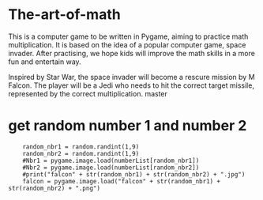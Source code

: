 
# The-art-of-math
This is a computer game to be written in Pygame, aiming to practice math multiplication.
It is based on the idea of a popular computer game, space invader. After practising, we hope kids will improve the math skills in a more fun and entertain way. 


Inspired by Star War, the space invader will become a rescure mission by M Falcon. The player will be a Jedi who needs to hit the correct target missile, represented by the correct multiplication. 
master


# get random number 1 and number 2
        random_nbr1 = random.randint(1,9)
        random_nbr2 = random.randint(1,9)
        #Nbr1 = pygame.image.load(numberList[random_nbr1])
        #Nbr2 = pygame.image.load(numberList[random_nbr2])
        #print("falcon" + str(random_nbr1) + str(random_nbr2) + ".jpg")
        falcon = pygame.image.load("falcon" + str(random_nbr1) + str(random_nbr2) + ".png")
